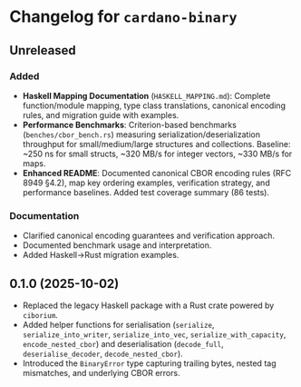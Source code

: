 # Changelog for `cardano-binary`

## Unreleased

### Added
- **Haskell Mapping Documentation** (`HASKELL_MAPPING.md`): Complete function/module mapping,
  type class translations, canonical encoding rules, and migration guide with examples.
- **Performance Benchmarks**: Criterion-based benchmarks (`benches/cbor_bench.rs`) measuring
  serialization/deserialization throughput for small/medium/large structures and collections.
  Baseline: ~250 ns for small structs, ~320 MB/s for integer vectors, ~330 MB/s for maps.
- **Enhanced README**: Documented canonical CBOR encoding rules (RFC 8949 §4.2), map key ordering
  examples, verification strategy, and performance baselines. Added test coverage summary (86 tests).

### Documentation
- Clarified canonical encoding guarantees and verification approach.
- Documented benchmark usage and interpretation.
- Added Haskell→Rust migration examples.

## 0.1.0 (2025-10-02)

- Replaced the legacy Haskell package with a Rust crate powered by
  `ciborium`.
- Added helper functions for serialisation (`serialize`,
  `serialize_into_writer`, `serialize_into_vec`, `serialize_with_capacity`,
  `encode_nested_cbor`) and deserialisation
  (`decode_full`, `deserialise_decoder`, `decode_nested_cbor`).
- Introduced the `BinaryError` type capturing trailing bytes, nested tag
  mismatches, and underlying CBOR errors.
